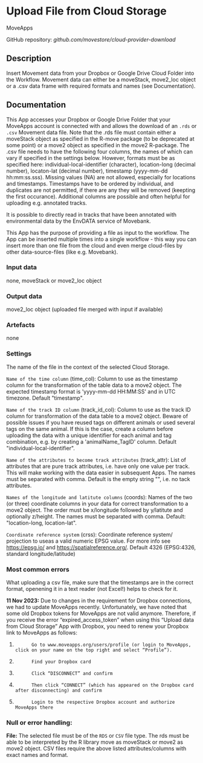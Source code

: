 # Upload File from Cloud Storage
MoveApps

GitHub repository: *github.com/movestore/cloud-provider-download*

## Description
Insert Movement data from your Dropbox or Google Drive Cloud Folder into the Workflow. Movement data can either be a moveStack, move2_loc object or a .csv data frame with required formats and names (see Documentation).

## Documentation
This App accesses your Dropbox or Google Drive Folder that your MoveApps account is connected with and allows the download of an `.rds` or `.csv` Movement data file. Note that the .rds file must contain either a moveStack object as specified in the R-move package (to be deprecated at some point) or a move2 object as specified in the move2 R-package. The .csv file needs to have the following four columns, the names of which can vary if specified in the settings below. However, formats must be as specified here: individual-local-identifier (character), location-long (decimal number), locaton-lat (decimal number), timestamp (yyyy-mm-dd hh:mm:ss.sss). Missing values (NA) are not allowed, especially for locations and timestamps. Timestamps have to be ordered by individual, and duplicates are not permitted, if there are any they will be removed (keepting the first occurance). Additional columns are possible and often helpful for uploading e.g. annotated tracks.

It is possible to directly read in tracks that have been annotated with environmental data by the EnvDATA service of Movebank.

This App has the purpose of providing a file as input to the workflow. The App can be inserted multiple times into a single workflow - this way you can insert more than one file from the cloud and even merge cloud-files by other data-source-files (like e.g. Movebank).

### Input data
none, moveStack or move2_loc object

### Output data
move2_loc object (uploaded file merged with input if available)

### Artefacts
none

### Settings
The name of the file in the context of the selected Cloud Storage.

`Name of the time column` (time_col): Column to use as the timestamp column for the transformation of the table data to a move2 object. The expected timestamp format is 'yyyy-mm-dd HH:MM:SS' and in UTC timezone. Default "timestamp".

`Name of the track ID column` (track_id_col): Column to use as the track ID column for transformation of the data table to a move2 object. Beware of possible issues if you have reused tags on different animals or used several tags on the same animal. If this is the case, create a column before uploading the data with a unique identifier for each animal and tag combination, e.g. by creating a 'animalName_TagID' column. Default "individual-local-identifier".

`Name of the attributes to become track attributes` (track_attr): List of attributes that are pure track attributes, i.e. have only one value per track. This will make working with the data easier in subsequent Apps. The names must be separated with comma. Default is the empty string "", i.e. no tack attributes.

`Names of the longitude and latitute columns` (coords): Names of the two (or three) coordinate columns in your data for correct transformation to a move2 object. The order must be x/longitude followed by y/latitute and optionally z/height. The names must be separated with comma. Default: "location-long, location-lat".

`Coordinate reference system` (crss): Coordinate reference system/ projection to useas a valid numeric EPSG value. For more info see https://epsg.io/ and https://spatialreference.org/. Default 4326 (EPSG:4326, standard longitude/latitude)

### Most common errors
What uploading a csv file, make sure that the timestamps are in the correct format, openening it in a text reader (not Excel!) helps to check for it.

**11 Nov 2023:** Due to changes in the requirement for Dropbox connections, we had to update MoveApps recently. Unfortunately, we have noted that some old Dropbox tokens for MoveApps are not valid anymore. Therefore, if you receive the error “expired_access_token” when using this “Upload data from Cloud Storage” App with Dropbox, you need to renew your Dropbox link to MoveApps as follows:
1.           Go to www.moveapps.org/users/profile (or login to MoveApps, click on your name on the top right and select “Profile”).
2.           Find your Dropbox card
3.           Click “DISCONNECT” and confirm
4.           Then click “CONNECT” (which has appeared on the Dropbox card after disconnecting) and confirm
5.           Login to the respective Dropbox account and authorize MoveApps there

### Null or error handling:
**File:** The selected file must be of the `RDS` or `CSV` file type. The rds must be able to be interpreted by the R library move as moveStack or move2 as move2 object. CSV files require the above listed attributes/columns with exact names and format.
